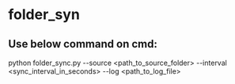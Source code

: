 # folder_syn
## Use below command on cmd:
python folder_sync.py --source <path_to_source_folder> --interval <sync_interval_in_seconds> --log <path_to_log_file>
